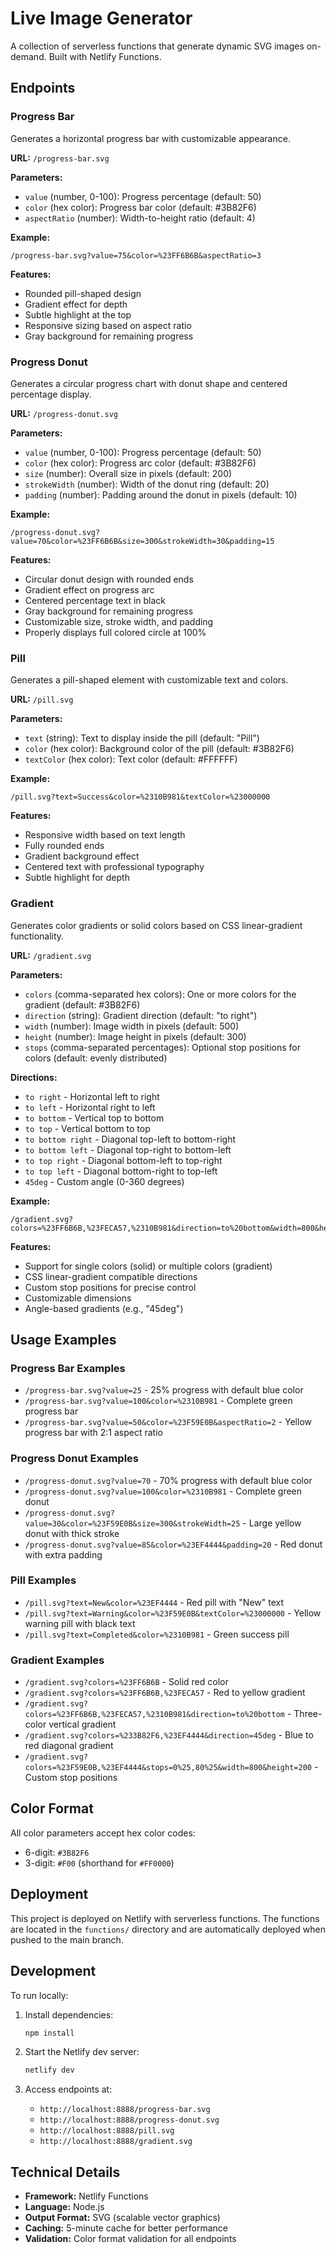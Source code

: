 # Live Image Generator

A collection of serverless functions that generate dynamic SVG images on-demand. Built with Netlify Functions.

## Endpoints

### Progress Bar

Generates a horizontal progress bar with customizable appearance.

**URL:** `/progress-bar.svg`

**Parameters:**
- `value` (number, 0-100): Progress percentage (default: 50)
- `color` (hex color): Progress bar color (default: #3B82F6)
- `aspectRatio` (number): Width-to-height ratio (default: 4)

**Example:**
```
/progress-bar.svg?value=75&color=%23FF6B6B&aspectRatio=3
```

**Features:**
- Rounded pill-shaped design
- Gradient effect for depth
- Subtle highlight at the top
- Responsive sizing based on aspect ratio
- Gray background for remaining progress

### Progress Donut

Generates a circular progress chart with donut shape and centered percentage display.

**URL:** `/progress-donut.svg`

**Parameters:**
- `value` (number, 0-100): Progress percentage (default: 50)
- `color` (hex color): Progress arc color (default: #3B82F6)
- `size` (number): Overall size in pixels (default: 200)
- `strokeWidth` (number): Width of the donut ring (default: 20)
- `padding` (number): Padding around the donut in pixels (default: 10)

**Example:**
```
/progress-donut.svg?value=70&color=%23FF6B6B&size=300&strokeWidth=30&padding=15
```

**Features:**
- Circular donut design with rounded ends
- Gradient effect on progress arc
- Centered percentage text in black
- Gray background for remaining progress
- Customizable size, stroke width, and padding
- Properly displays full colored circle at 100%

### Pill

Generates a pill-shaped element with customizable text and colors.

**URL:** `/pill.svg`

**Parameters:**
- `text` (string): Text to display inside the pill (default: "Pill")
- `color` (hex color): Background color of the pill (default: #3B82F6)
- `textColor` (hex color): Text color (default: #FFFFFF)

**Example:**
```
/pill.svg?text=Success&color=%2310B981&textColor=%23000000
```

**Features:**
- Responsive width based on text length
- Fully rounded ends
- Gradient background effect
- Centered text with professional typography
- Subtle highlight for depth

### Gradient

Generates color gradients or solid colors based on CSS linear-gradient functionality.

**URL:** `/gradient.svg`

**Parameters:**
- `colors` (comma-separated hex colors): One or more colors for the gradient (default: #3B82F6)
- `direction` (string): Gradient direction (default: "to right")
- `width` (number): Image width in pixels (default: 500)
- `height` (number): Image height in pixels (default: 300)
- `stops` (comma-separated percentages): Optional stop positions for colors (default: evenly distributed)

**Directions:**
- `to right` - Horizontal left to right
- `to left` - Horizontal right to left
- `to bottom` - Vertical top to bottom
- `to top` - Vertical bottom to top
- `to bottom right` - Diagonal top-left to bottom-right
- `to bottom left` - Diagonal top-right to bottom-left
- `to top right` - Diagonal bottom-left to top-right
- `to top left` - Diagonal bottom-right to top-left
- `45deg` - Custom angle (0-360 degrees)

**Example:**
```
/gradient.svg?colors=%23FF6B6B,%23FECA57,%2310B981&direction=to%20bottom&width=800&height=400
```

**Features:**
- Support for single colors (solid) or multiple colors (gradient)
- CSS linear-gradient compatible directions
- Custom stop positions for precise control
- Customizable dimensions
- Angle-based gradients (e.g., "45deg")

## Usage Examples

### Progress Bar Examples
- `/progress-bar.svg?value=25` - 25% progress with default blue color
- `/progress-bar.svg?value=100&color=%2310B981` - Complete green progress bar
- `/progress-bar.svg?value=50&color=%23F59E0B&aspectRatio=2` - Yellow progress bar with 2:1 aspect ratio

### Progress Donut Examples
- `/progress-donut.svg?value=70` - 70% progress with default blue color
- `/progress-donut.svg?value=100&color=%2310B981` - Complete green donut
- `/progress-donut.svg?value=30&color=%23F59E0B&size=300&strokeWidth=25` - Large yellow donut with thick stroke
- `/progress-donut.svg?value=85&color=%23EF4444&padding=20` - Red donut with extra padding

### Pill Examples
- `/pill.svg?text=New&color=%23EF4444` - Red pill with "New" text
- `/pill.svg?text=Warning&color=%23F59E0B&textColor=%23000000` - Yellow warning pill with black text
- `/pill.svg?text=Completed&color=%2310B981` - Green success pill

### Gradient Examples
- `/gradient.svg?colors=%23FF6B6B` - Solid red color
- `/gradient.svg?colors=%23FF6B6B,%23FECA57` - Red to yellow gradient
- `/gradient.svg?colors=%23FF6B6B,%23FECA57,%2310B981&direction=to%20bottom` - Three-color vertical gradient
- `/gradient.svg?colors=%233B82F6,%23EF4444&direction=45deg` - Blue to red diagonal gradient
- `/gradient.svg?colors=%23F59E0B,%23EF4444&stops=0%25,80%25&width=800&height=200` - Custom stop positions

## Color Format

All color parameters accept hex color codes:
- 6-digit: `#3B82F6`
- 3-digit: `#F00` (shorthand for `#FF0000`)

## Deployment

This project is deployed on Netlify with serverless functions. The functions are located in the `functions/` directory and are automatically deployed when pushed to the main branch.

## Development

To run locally:

1. Install dependencies:
   ```bash
   npm install
   ```

2. Start the Netlify dev server:
   ```bash
   netlify dev
   ```

3. Access endpoints at:
   - `http://localhost:8888/progress-bar.svg`
   - `http://localhost:8888/progress-donut.svg`
   - `http://localhost:8888/pill.svg`
   - `http://localhost:8888/gradient.svg`

## Technical Details

- **Framework:** Netlify Functions
- **Language:** Node.js
- **Output Format:** SVG (scalable vector graphics)
- **Caching:** 5-minute cache for better performance
- **Validation:** Color format validation for all endpoints
 
